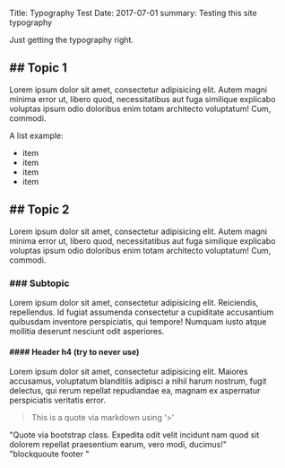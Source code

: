 Title: Typography Test
Date: 2017-07-01
summary: Testing this site typography 

Just getting the typography right.

## ## Topic 1

Lorem ipsum dolor sit amet, consectetur adipisicing elit. Autem magni minima error ut, libero quod, necessitatibus aut fuga similique explicabo voluptas ipsum odio doloribus enim totam architecto voluptatum! Cum, commodi.

A list example:

* item
* item
* item
* item

## ## Topic 2

Lorem ipsum dolor sit amet, consectetur adipisicing elit. Autem magni minima error ut, libero quod, necessitatibus aut fuga similique explicabo voluptas ipsum odio doloribus enim totam architecto voluptatum! Cum, commodi.


### ### Subtopic

Lorem ipsum dolor sit amet, consectetur adipisicing elit. Reiciendis, repellendus. Id fugiat assumenda consectetur a cupiditate accusantium quibusdam inventore perspiciatis, qui tempore! Numquam iusto atque mollitia deserunt nesciunt odit asperiores.

#### #### Header h4 (try to never use)

Lorem ipsum dolor sit amet, consectetur adipisicing elit. Maiores accusamus, voluptatum blanditiis adipisci a nihil harum nostrum, fugit delectus, qui rerum repellat repudiandae ea, magnam ex aspernatur perspiciatis veritatis error.

> This is a quote via markdown using '>'

<div class="blockquote"> "Quote via bootstrap class. Expedita odit velit incidunt nam quod sit dolorem repellat praesentium earum, vero modi, ducimus!"
	<div class="blockquote-footer"> "blockquoute footer "</div>
</div>



